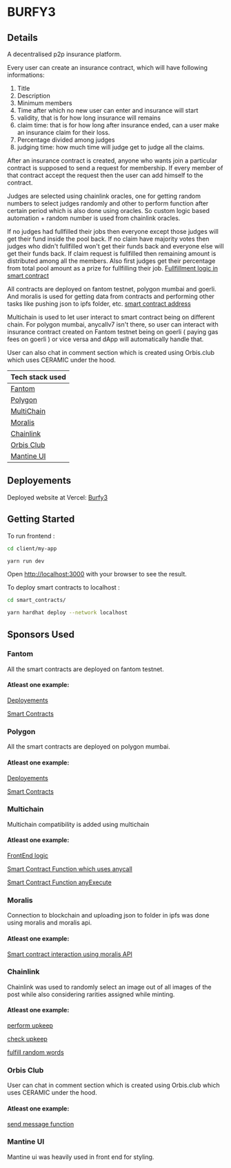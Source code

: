 # BURFY3

## Details

A decentralised p2p insurance platform.

Every user can create an insurance contract, which will have following informations:

1. Title
2. Description
3. Minimum members
4. Time after which no new user can enter and insurance will start
5. validity, that is for how long insurance will remains
6. claim time: that is for how long after insurance ended, can a user make an insurance claim for their loss.
7. Percentage divided among judges
8. judging time: how much time will judge get to judge all the claims.

After an insurance contract is created, anyone who wants join a particular contract is supposed to send a request for membership. If every member of that contract accept the request then the user can add himself to the contract.

Judges are selected using chainlink oracles, one for getting random numbers to select judges randomly and other to perform function after certain period which is also done using oracles. So custom logic based automation + random number is used from chainlink oracles.

If no judges had fullfilled their jobs then everyone except those judges will get their fund inside the pool back. If no claim have majority votes then judges who didn't fullfilled won't get their funds back and everyone else will get their funds back. If claim request is fullfilled then remaining amount is distributed among all the members. Also first judges get their percentage from total pool amount as a prize for fullfilling their job.
[Fullfillment logic in smart contract](https://github.com/Ahmed-Aghadi/BURFY3/blob/main/smart_contracts/contracts/BurfyInsurance.sol#L266)

All contracts are deployed on fantom testnet, polygon mumbai and goerli. And moralis is used for getting data from contracts and performing other tasks like pushing json to ipfs folder, etc.
[smart contract address](https://github.com/Ahmed-Aghadi/BURFY3/blob/main/client/my-app/constants/contractAddress.json)

Multichain is used to let user interact to smart contract being on different chain. For polygon mumbai, anycallv7 isn't there, so user can interact with insurance contract created on Fantom testnet being on goerli ( paying gas fees on goerli ) or vice versa and dApp will automatically handle that.

User can also chat in comment section which is created using Orbis.club which uses CERAMIC under the hood.

| Tech stack used           |
| ------------------------- |
| [Fantom](#fantom)         |
| [Polygon](#polygon)       |
| [MultiChain](#multichain) |
| [Moralis](#moralis)       |
| [Chainlink](#chainlink)   |
| [Orbis Club](#orbis-club) |
| [Mantine UI](#mantine-ui) |

## Deployements

Deployed website at Vercel: [Burfy3](https://burfy3.vercel.app/)

## Getting Started

To run frontend :

```bash
cd client/my-app

yarn run dev
```

Open [http://localhost:3000](http://localhost:3000) with your browser to see the result.

To deploy smart contracts to localhost :

```bash
cd smart_contracts/

yarn hardhat deploy --network localhost
```

## Sponsors Used

### Fantom

All the smart contracts are deployed on fantom testnet.

#### Atleast one example:

[Deployements](https://github.com/Ahmed-Aghadi/BURFY3/tree/main/smart_contracts/deployments/fantomtest)

[Smart Contracts](https://github.com/Ahmed-Aghadi/BURFY3/tree/main/smart_contracts/contracts)

### Polygon

All the smart contracts are deployed on polygon mumbai.

#### Atleast one example:

[Deployements](https://github.com/Ahmed-Aghadi/BURFY3/tree/main/smart_contracts/deployments/fantomtest)

[Smart Contracts](https://github.com/Ahmed-Aghadi/BURFY3/tree/main/smart_contracts/contracts)

### Multichain

Multichain compatibility is added using multichain

#### Atleast one example:

[FrontEnd logic](https://github.com/Ahmed-Aghadi/BURFY3/blob/main/client/my-app/components/InsurancePage.jsx#L379)

[Smart Contract Function which uses anycall](https://github.com/Ahmed-Aghadi/BURFY3/blob/main/smart_contracts/contracts/Burfy.sol#L86)

[Smart Contract Function anyExecute](https://github.com/Ahmed-Aghadi/BURFY3/blob/main/smart_contracts/contracts/BurfyInsurance.sol#L156)

### Moralis

Connection to blockchain and uploading json to folder in ipfs was done using moralis and moralis api.

#### Atleast one example:

[Smart contract interaction using moralis API](https://github.com/Ahmed-Aghadi/BURFY3/blob/main/client/my-app/pages/index.js#L52)

### Chainlink

Chainlink was used to randomly select an image out of all images of the post while also considering rarities assigned while minting.

#### Atleast one example:

[perform upkeep](https://github.com/Ahmed-Aghadi/BURFY3/blob/main/smart_contracts/contracts/Burfy.sol#L192)

[check upkeep](https://github.com/Ahmed-Aghadi/BURFY3/blob/main/smart_contracts/contracts/Burfy.sol#L216)

[fulfill random words](https://github.com/Ahmed-Aghadi/BURFY3/blob/main/smart_contracts/contracts/Burfy.sol#L208)

### Orbis Club

User can chat in comment section which is created using Orbis.club which uses CERAMIC under the hood.

#### Atleast one example:

[send message function](https://github.com/Ahmed-Aghadi/BURFY3/blob/main/client/my-app/components/ChatBox.js#L70)

### Mantine UI

Mantine ui was heavily used in front end for styling.
